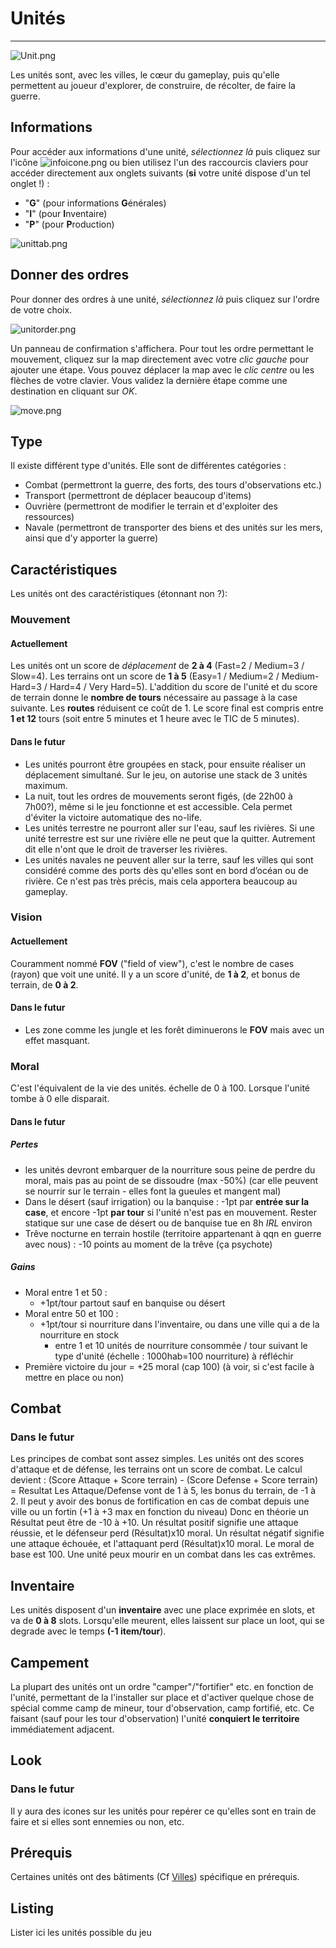 # Unités
----
![Unit.png](media/Unit.png)

Les unités sont, avec les villes, le cœur du gameplay, puis qu'elle permettent au joueur d'explorer, de construire, de récolter, de faire la guerre.
## Informations
Pour accéder aux informations d'une unité, _sélectionnez là_ puis cliquez sur l'icône ![infoicone.png](media/infoicone.png) ou bien utilisez l'un des raccourcis claviers pour accéder directement aux onglets suivants (**si** votre unité dispose d'un tel onglet !) :
 - "**G**" (pour informations **G**énérales)
 - "**I**" (pour **I**nventaire)
 - "**P**" (pour **P**roduction)

![unittab.png](media/unittab.png)

## Donner des ordres
Pour donner des ordres à une unité, _sélectionnez là_ puis cliquez sur l'ordre de votre choix. 

![unitorder.png](media/unitorder.png)

Un panneau de confirmation s'affichera. Pour tout les ordre permettant le mouvement, cliquez sur la map directement avec votre _clic gauche_ pour ajouter une étape. Vous pouvez déplacer la map avec le _clic centre_ ou les flèches de votre clavier. Vous validez la dernière étape comme une destination en cliquant sur _OK_.

![move.png](media/move.png)

## Type
Il existe différent type d'unités. Elle sont de différentes catégories :
 - Combat (permettront la guerre, des forts, des tours d'observations etc.)
 - Transport (permettront de déplacer beaucoup d'items)
 - Ouvrière (permettront de modifier le terrain et d'exploiter des ressources)
 - Navale (permettront de transporter des biens et des unités sur les mers, ainsi que d'y apporter la guerre)

## Caractéristiques
Les unités ont des caractéristiques (étonnant non ?):
### Mouvement
#### Actuellement
Les unités ont un score de _déplacement_ de **2 à 4** (Fast=2 / Medium=3 / Slow=4).
Les terrains ont un score de **1 à 5** (Easy=1 / Medium=2 / Medium-Hard=3 / Hard=4 / Very Hard=5).
L'addition du score de l'unité et du score de terrain donne le **nombre de tours** nécessaire au passage à la case suivante. Les **routes** réduisent ce coût de 1. Le score final est compris entre **1 et 12** tours (soit entre 5 minutes et 1 heure avec le TIC de 5 minutes).
#### Dans le futur
 - Les unités pourront être groupées en stack, pour ensuite réaliser un déplacement simultané. Sur le jeu, on autorise une stack de 3 unités maximum.
 - La nuit, tout les ordres de mouvements seront figés, (de 22h00 à 7h00?), même si le jeu fonctionne et est accessible. Cela permet d'éviter la victoire automatique des no-life.
 - Les unités terrestre ne pourront aller sur l'eau, sauf les rivières. Si une unité terrestre est sur une rivière elle ne peut que la quitter. Autrement dit elle n'ont que le droit de traverser les rivières. 
 - Les unités navales ne peuvent aller sur la terre, sauf les villes qui sont considéré comme des ports dès qu'elles sont en bord d’océan ou de rivière. Ce n'est pas très précis, mais cela apportera beaucoup au gameplay.

### Vision
#### Actuellement
Couramment nommé **FOV** ("field of view"), c'est le nombre de cases (rayon) que voit une unité. Il y a un score d'unité, de **1 à 2**, et bonus de terrain, de **0 à 2**.
#### Dans le futur
 - Les zone comme les jungle et les forêt diminuerons le **FOV** mais avec un effet masquant.

### Moral
C'est l'équivalent de la vie des unités. échelle de 0 à 100. Lorsque l'unité tombe à 0 elle disparait.
#### Dans le futur
##### Pertes
 - les unités devront embarquer de la nourriture sous peine de perdre du moral, mais pas au point de se dissoudre (max -50%) (car elle peuvent se nourrir sur le terrain - elles font la gueules et mangent mal)
 - Dans le désert (sauf irrigation) ou la banquise : -1pt par **entrée sur la case**, et encore -1pt **par tour** si l'unité n'est pas en mouvement. Rester statique sur une case de désert ou de banquise tue en 8h _IRL_ environ
 - Trêve nocturne en terrain hostile (territoire appartenant à qqn en guerre avec nous) : -10 points au moment de la trêve (ça psychote)

##### Gains
 - Moral entre 1 et 50 : 
	 - +1pt/tour partout sauf en banquise ou désert
 - Moral entre 50 et 100 : 
	 - +1pt/tour si nourriture dans l'inventaire, ou dans une ville qui a de la nourriture en stock
		 - entre 1 et 10 unités de nourriture consommée / tour suivant le type d'unité (échelle : 1000hab=100 nourriture) à réfléchir
 - Première victoire du jour = +25 moral (cap 100) (à voir, si c'est facile à mettre en place ou non)

## Combat
### Dans le futur
Les principes de combat sont assez simples. Les unités ont des scores d'attaque et de défense, les terrains ont un score de combat. Le calcul devient :
	(Score Attaque + Score terrain) - (Score Defense + Score terrain) = Resultat
Les Attaque/Defense vont de 1 à 5, les bonus du terrain, de -1 à 2. Il peut y avoir des bonus de fortification en cas de combat depuis une ville ou un fortin (+1 à +3 max en fonction du niveau)
Donc en théorie un Résultat peut être de -10 à +10.
Un résultat positif signifie une attaque réussie, et le défenseur perd (Résultat)x10 moral.
Un résultat négatif signifie une attaque échouée, et l'attaquant perd (Résultat)x10 moral.
Le moral de base est 100. Une unité peux mourir en un combat dans les cas extrêmes.
## Inventaire
Les unités disposent d'un **inventaire** avec une place exprimée en slots, et va de **0 à 8** slots. Lorsqu'elle meurent, elles laissent sur place un loot, qui se degrade avec le temps **(-1 item/tour**).
## Campement
La plupart des unités ont un ordre "camper"/"fortifier" etc. en fonction de l'unité, permettant de la l'installer sur place et d'activer quelque chose de spécial comme camp de mineur, tour d'observation, camp fortifié, etc.
Ce faisant (sauf pour les tour d'observation) l'unité **conquiert le territoire** immédiatement adjacent. 
## Look
### Dans le futur
Il y aura des icones sur les unités pour repérer ce qu'elles sont en train de faire et si elles sont ennemies ou non, etc.
## Prérequis
Certaines unités ont des bâtiments (Cf [Villes](Villes.md)) spécifique en prérequis.
## Listing
Lister ici les unités possible du jeu

